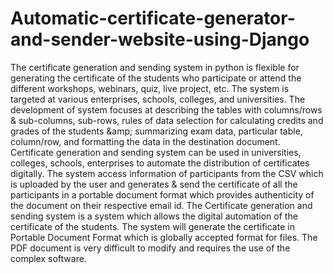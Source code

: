 # Automatic-certificate-generator-and-sender-website-using-Django
The certificate generation and sending system in python is flexible for generating the certificate of the students who participate or attend the different workshops, webinars, quiz, live project, etc. The system is targeted at various enterprises, schools, colleges, and universities. The development of system focuses at describing the tables with columns/rows &amp; sub-columns, sub-rows, rules of data selection for calculating credits and grades of the students &amp;amp; summarizing exam data, particular table, column/row, and formatting the data in the destination document. Certificate generation and sending system can be used in universities, colleges, schools, enterprises to automate the distribution of certificates digitally. The system access information of participants from the CSV which is uploaded by the user and generates &amp; send the certificate of all the participants in a portable document format which provides authenticity of the document on their respective email id. The Certificate generation and sending system is a system which allows the digital automation of the certificate of the students. The system will generate the certificate in Portable Document Format which is globally accepted format for files. The PDF document is very difficult to modify and requires the use of the complex software. 
